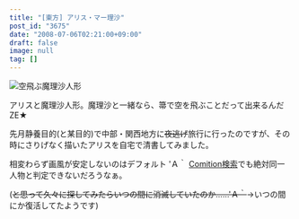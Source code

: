 ```yaml
---
title: "[東方] アリス・マー理沙"
post_id: "3675"
date: "2008-07-06T02:21:00+09:00"
draft: false
image: null
tag: []
---
```



![空飛ぶ魔理沙人形](/image/illustrations/th/alice_s.jpg)

アリスと魔理沙人形。魔理沙と一緒なら、箒で空を飛ぶことだって出来るんだZE★

先月静養目的(と某目的)で中部・関西地方に<del>夜逃げ</del>旅行に行ったのですが、その時にさりげなく描いたアリスを自宅で清書してみました。

相変わらず画風が安定しないのはデフォルト 'Ａ｀ [Comition検索](http://comition.net/)でも絶対同一人物と判定できないだろうなぁ。

(<del>と思って久々に探してみたらいつの間に消滅していたのか……'Ａ｀</del>→いつの間にか復活してたようです)
